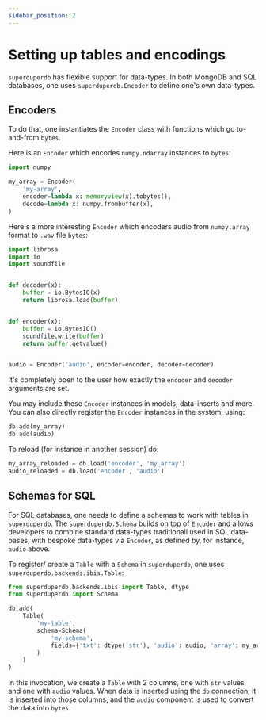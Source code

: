 ```yaml
---
sidebar_position: 2
---
```


# Setting up tables and encodings

`superduperdb` has flexible support for data-types. In both MongoDB and SQL databases,
one uses `superduperdb.Encoder` to define one's own data-types.

## Encoders

To do that, one instantiates the `Encoder` class with functions which go to-and-from `bytes`.

Here is an `Encoder` which encodes `numpy.ndarray` instances to `bytes`:

```python
import numpy

my_array = Encoder(
    'my-array',
    encoder=lambda x: memoryview(x).tobytes(),
    decode=lambda x: numpy.frombuffer(x),
)
```

Here's a more interesting `Encoder` which encoders audio from `numpy.array` format to `.wav` file `bytes`:

```python
import librosa
import io
import soundfile


def decoder(x):
    buffer = io.BytesIO(x)
    return librosa.load(buffer)


def encoder(x):
    buffer = io.BytesIO()
    soundfile.write(buffer)
    return buffer.getvalue()


audio = Encoder('audio', encoder=encoder, decoder=decoder)
```

It's completely open to the user how exactly the `encoder` and `decoder` arguments are set.

You may include these `Encoder` instances in models, data-inserts and more. You can also directly 
register the `Encoder` instances in the system, using:

```python
db.add(my_array)
db.add(audio)
```

To reload (for instance in another session) do:

```python
my_array_reloaded = db.load('encoder', 'my_array')
audio_reloaded = db.load('encoder', 'audio')
```

## Schemas for SQL

For SQL databases, one needs to define a schemas to work with tables in `superduperdb`. The `superduperdb.Schema` 
builds on top of `Encoder` and allows developers to combine standard data-types traditionall used in SQL data-bases,
with bespoke data-types via `Encoder`, as defined by, for instance, `audio` above.

To register/ create a `Table` with a `Schema` in `superduperdb`, one uses `superduperdb.backends.ibis.Table`:

```python
from superduperdb.backends.ibis import Table, dtype
from superduperdb import Schema 

db.add(
    Table(
        'my-table',
        schema=Schema(
            'my-schema',
            fields={'txt': dtype('str'), 'audio': audio, 'array': my_array}
        )
    )
)
```

In this invocation, we create a `Table` with 2 columns, one with `str` values and one with `audio` values.
When data is inserted using the `db` connection, it is inserted into those columns, and the `audio` component
is used to convert the data into `bytes`.